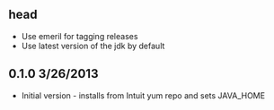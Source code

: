 ## head
* Use emeril for tagging releases
* Use latest version of the jdk by default

## 0.1.0 3/26/2013
* Initial version - installs from Intuit yum repo and sets JAVA_HOME
